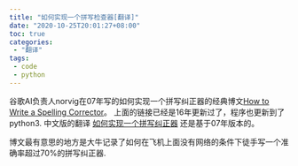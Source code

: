 ```yaml
---
title: "如何实现一个拼写检查器[翻译]"
date: "2020-10-25T20:01:27+08:00"
toc: true
categories:
 - "翻译"
tags:
 - code
 - python
---
```


谷歌AI负责人norvig在07年写的如何实现一个拼写纠正器的经典博文[How to Write a Spelling Corrector](https://norvig.com/spell-correct.html)。
上面的链接已经是16年更新过了，程序也更新到了python3.
中文版的翻译 [如何实现一个拼写纠正器](https://blog.csdn.net/suixinsuiyuan33/article/details/69215082) 还是基于07年版本的。

博文最有意思的地方是大牛记录了如何在飞机上面没有网络的条件下徒手写一个准确率超过70%的拼写纠正器.


